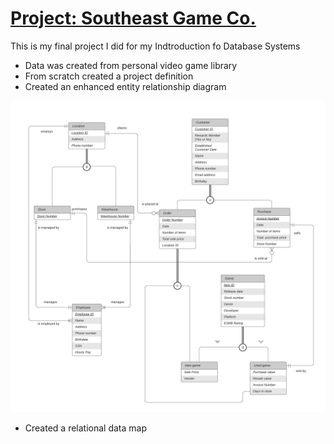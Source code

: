 # [Project: Southeast Game Co.](https://github.com/TiffanyNThomas/SoutheastGameCo_SQL.git)

This is my final project I did for my Indtroduction fo Database Systems

  - Data was created from personal video game library
  - From scratch created a project definition
  - Created an enhanced entity relationship diagram

![Enhanced Entity Relationship Diagram](https://github.com/TiffanyNThomas/SoutheastGameCo_SQL/blob/bb8e8410d608c56edfd28fce7fcb5ae46e4211db/Project%20Topic%20.jpeg)

- Created a relational data map
